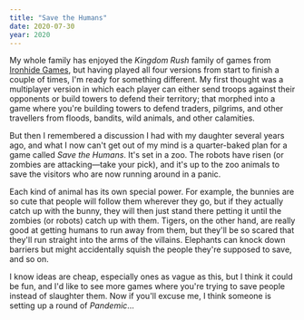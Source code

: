```yaml
---
title: "Save the Humans"
date: 2020-07-30
year: 2020
---
```


My whole family has enjoyed the *Kingdom Rush* family of games from [Ironhide Games](https://www.ironhidegames.com/),
but having played all four versions from start to finish a couple of times,
I'm ready for something different.
My first thought was a multiplayer version in which each player can either send troops against their opponents
or build towers to defend their territory;
that morphed into a game where you're building towers to defend traders, pilgrims, and other travellers
from floods, bandits, wild animals, and other calamities.

But then I remembered a discussion I had with my daughter several years ago,
and what I now can't get out of my mind is a quarter-baked plan for a game called *Save the Humans*.
It's set in a zoo.
The robots have risen (or zombies are attacking—take your pick),
and it's up to the zoo animals to save the visitors who are now running around in a panic.

Each kind of animal has its own special power.
For example,
the bunnies are so cute that people will follow them wherever they go,
but if they actually catch up with the bunny,
they will then just stand there petting it until the zombies (or robots) catch up with them.
Tigers, on the other hand,
are really good at getting humans to run away from them,
but they'll be so scared that they'll run straight into the arms of the villains.
Elephants can knock down barriers but might accidentally squish the people they're supposed to save,
and so on.

I know ideas are cheap,
especially ones as vague as this,
but I think it could be fun,
and I'd like to see more games where you're trying to save people instead of slaughter them.
Now if you'll excuse me,
I think someone is setting up a round of *Pandemic*…
